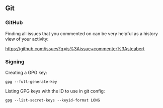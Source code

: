 ## Git

### GitHub

Finding all issues that you commented on can be very helpful
as a history view of your activity:

https://github.com/issues?q=is%3Aissue+commenter%3Asteabert

### Signing

Creating a GPG key:

```
gpg --full-generate-key 
```

Listing GPG keys with the ID to use in git config:

```shell
gpg --list-secret-keys --keyid-format LONG
```
